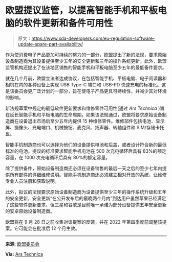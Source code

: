 # 欧盟提议监管，以提高智能手机和平板电脑的软件更新和备件可用性

> 原文：<https://www.xda-developers.com/eu-regulation-software-update-spare-part-availability/>

作为使消费电子产品更加可持续的努力的一部分，欧盟提出了新的法规，要求原始设备制造商为其设备提供至少五年的安全更新和三年的操作系统更新。此外，欧盟监管机构还提出了在该地区销售的智能手机和平板电脑至少五年的最低备件要求。

就在几个月前，欧盟立法者达成协议，在包括智能手机、平板电脑、电子阅读器和相机在内的各种设备上实现 USB Type-C 端口和 USB-PD 快速充电的标准化。这是该委员会更广泛计划的一部分，旨在使电子产品更具可持续性，并减少其对环境的影响。

新法规草案中规定的最低软件更新要求和维修零件可用性(通过 *Ars Technica* )旨在延长智能手机和平板电脑的生命周期。如果该法规通过，欧盟将要求原始设备制造商在设备退出市场后至少五年内提供 15 种维修零件。维修部件包括电池、显示屏、摄像头、充电端口、机械按钮、麦克风、扬声器、转轴组件和 SIM/存储卡托盘。

智能手机制造商也可以选择为他们的设备提供电池和后盖，或者设计符合新的最低标准的电池。提议的标准要求智能手机电池在 500 次充电循环后具有 83%的额定容量，在 1000 次充电循环后具有 80%的额定容量。

除了提供备件，原始设备制造商还必须在设备销售的最后一天之后的至少七年内提供所有部件的详细维修说明。智能手机制造商还必须建立相对开放的系统，让维修专业人员注册和获取说明。

此外，拟议的法规要求原始设备制造商为设备提供至少三年的操作系统升级和五年的安全更新，安全更新“在公开发布后的最晚两个月内”到达用户虽然苹果已经满足了这些软件更新要求，但三星和谷歌是目前唯一承诺为部分设备提供五年安全更新的安卓原始设备制造商。

欧盟将在 9 月 28 日之前收集对该提案的反馈，并在 2022 年第四季度前调整该提案。它可能会在批准后 12 个月生效。

* * *

**来源:** [欧盟委员会](https://ec.europa.eu/info/law/better-regulation/have-your-say/initiatives/12797-Designing-mobile-phones-and-tablets-to-be-sustainable-ecodesign_en)

**Via:** [Ars Technica](https://arstechnica.com/gadgets/2022/09/eu-regulators-want-5-years-of-smartphone-parts-much-better-batteries/)